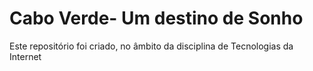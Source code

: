 <h1>Cabo Verde- Um destino de Sonho</h1>
<p>Este repositório foi criado, no âmbito da disciplina de Tecnologias da Internet
  
</p>
